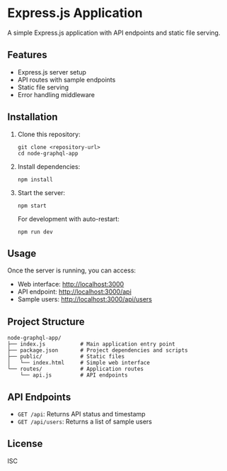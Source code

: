 # Express.js Application

A simple Express.js application with API endpoints and static file serving.

## Features

- Express.js server setup
- API routes with sample endpoints
- Static file serving
- Error handling middleware

## Installation

1. Clone this repository:
   ```
   git clone <repository-url>
   cd node-graphql-app
   ```

2. Install dependencies:
   ```
   npm install
   ```

3. Start the server:
   ```
   npm start
   ```

   For development with auto-restart:
   ```
   npm run dev
   ```

## Usage

Once the server is running, you can access:

- Web interface: [http://localhost:3000](http://localhost:3000)
- API endpoint: [http://localhost:3000/api](http://localhost:3000/api)
- Sample users: [http://localhost:3000/api/users](http://localhost:3000/api/users)

## Project Structure

```
node-graphql-app/
├── index.js           # Main application entry point
├── package.json       # Project dependencies and scripts
├── public/            # Static files
│   └── index.html     # Simple web interface
└── routes/            # Application routes
    └── api.js         # API endpoints
```

## API Endpoints

- `GET /api`: Returns API status and timestamp
- `GET /api/users`: Returns a list of sample users

## License

ISC